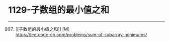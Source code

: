 # 1129-子数组的最小值之和

---


907. [[子数组的最小值之和]] [M]  
https://leetcode-cn.com/problems/sum-of-subarray-minimums/
